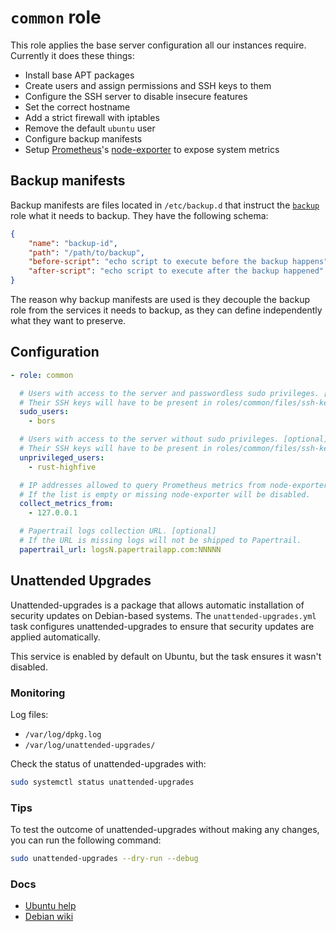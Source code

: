 # `common` role

This role applies the base server configuration all our instances require.
Currently it does these things:

* Install base APT packages
* Create users and assign permissions and SSH keys to them
* Configure the SSH server to disable insecure features
* Set the correct hostname
* Add a strict firewall with iptables
* Remove the default `ubuntu` user
* Configure backup manifests
* Setup [Prometheus]'s [node-exporter] to expose system metrics

[Prometheus]: https://prometheus.io
[node-exporter]: https://github.com/prometheus/node_exporter

## Backup manifests

Backup manifests are files located in `/etc/backup.d` that instruct the
[`backup`](../backup/README.md) role what it needs to backup. They have the
following schema:

```json
{
    "name": "backup-id",
    "path": "/path/to/backup",
    "before-script": "echo script to execute before the backup happens",
    "after-script": "echo script to execute after the backup happened"
}
```

The reason why backup manifests are used is they decouple the backup role from
the services it needs to backup, as they can define independently what they
want to preserve.

## Configuration

```yaml
- role: common

  # Users with access to the server and passwordless sudo privileges. [optional]
  # Their SSH keys will have to be present in roles/common/files/ssh-keys/${user}.pub
  sudo_users:
    - bors

  # Users with access to the server without sudo privileges. [optional]
  # Their SSH keys will have to be present in roles/common/files/ssh-keys/${user}.pub
  unprivileged_users:
    - rust-highfive

  # IP addresses allowed to query Prometheus metrics from node-exporter. [optional]
  # If the list is empty or missing node-exporter will be disabled.
  collect_metrics_from:
    - 127.0.0.1

  # Papertrail logs collection URL. [optional]
  # If the URL is missing logs will not be shipped to Papertrail.
  papertrail_url: logsN.papertrailapp.com:NNNNN
```

## Unattended Upgrades

Unattended-upgrades is a package that allows automatic installation of security updates on Debian-based systems.
The `unattended-upgrades.yml` task configures unattended-upgrades to ensure that security updates are applied automatically.

This service is enabled by default on Ubuntu, but the task ensures it wasn't
disabled.

### Monitoring

Log files:

- `/var/log/dpkg.log`
- `/var/log/unattended-upgrades/`

Check the status of unattended-upgrades with:

```bash
sudo systemctl status unattended-upgrades
```

### Tips

To test the outcome of unattended-upgrades without making any changes, you can run the following command:

```bash
sudo unattended-upgrades --dry-run --debug
```

### Docs

- [Ubuntu help](https://help.ubuntu.com/community/AutomaticSecurityUpdates)
- [Debian wiki](https://wiki.debian.org/UnattendedUpgrades)
